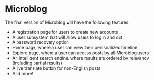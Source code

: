 # Microblog
The final version of Microblog will have the following features:
* A registration page for users to create new accounts
* A user subsystem that will allow users to log in and out
* A password recovery option 
* Home page, where a user can view their perosnalized timeline
* Explore page, where a user can access posts by all Microblog users
* An intelligent search engine, where results are ordered by relevancy (including partial results)
* A live translate button for non-English posts
* And more!
